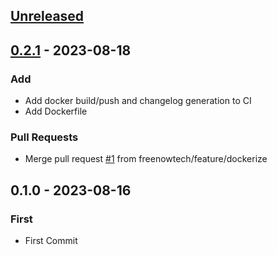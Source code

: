 <a name="unreleased"></a>
## [Unreleased]


<a name="0.2.1"></a>
## [0.2.1] - 2023-08-18
### Add
- Add docker build/push and changelog generation to CI
- Add Dockerfile

### Pull Requests
- Merge pull request [#1](https://github.com/freenowtech/tableau-prometheus-exporter/issues/1) from freenowtech/feature/dockerize


<a name="0.1.0"></a>
## 0.1.0 - 2023-08-16
### First
- First Commit


[Unreleased]: https://github.com/freenowtech/tableau-prometheus-exporter/compare/0.2.1...HEAD
[0.2.1]: https://github.com/freenowtech/tableau-prometheus-exporter/compare/0.1.0...0.2.1
